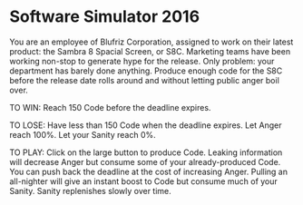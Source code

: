 # Software Simulator 2016

You are an employee of Blufriz Corporation, assigned to work on their latest product: the Sambra 8 Spacial Screen, or S8C. Marketing teams have been working non-stop to generate hype for the release. Only problem: your department has barely done anything. Produce enough code for the S8C before the release date rolls around and without letting public anger boil over.

TO WIN:
Reach 150 Code before the deadline expires.

TO LOSE:
Have less than 150 Code when the deadline expires.
Let Anger reach 100%.
Let your Sanity reach 0%.

TO PLAY:
Click on the large button to produce Code.
Leaking information will decrease Anger but consume some of your already-produced Code.
You can push back the deadline at the cost of increasing Anger.
Pulling an all-nighter will give an instant boost to Code but consume much of your Sanity. Sanity replenishes slowly over time. 
